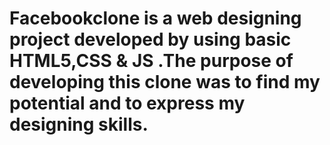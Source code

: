 # Facebookclone is a web designing project developed by using basic HTML5,CSS & JS .The purpose of developing this clone was to find my potential and to express my designing skills.
